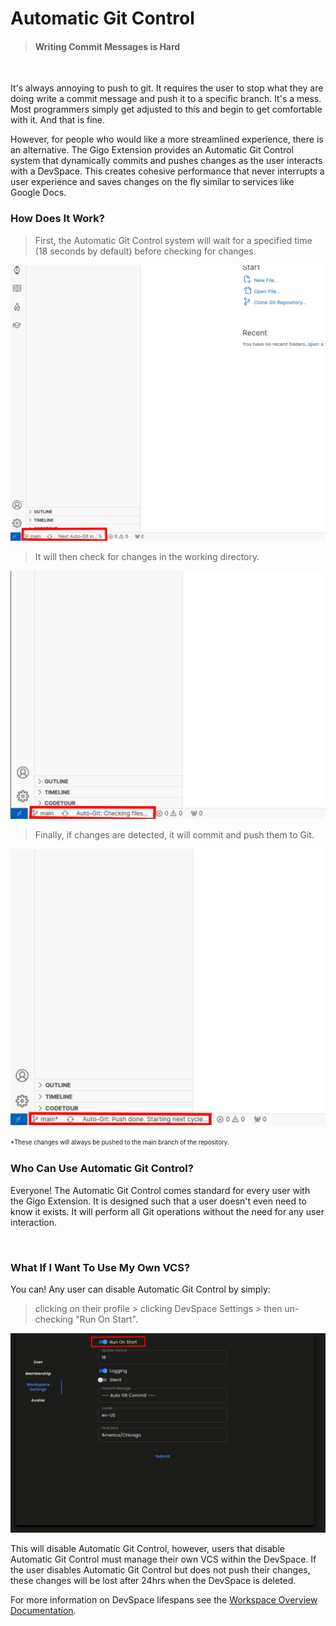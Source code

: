 # Automatic Git Control
>#### Writing Commit Messages is Hard

</br>

It's always annoying to push to git. It requires the user to stop what they are doing write a commit message and push it to a specific branch. It's a mess. Most programmers simply get adjusted to this and begin to get comfortable with it. And that is fine.


However, for people who would like a more streamlined experience, there is an alternative. The Gigo Extension provides an Automatic Git Control system that dynamically commits and pushes changes as the user interacts with a DevSpace. This creates cohesive performance that never interrupts a user experience and saves changes on the fly similar to services like Google Docs.


### **How Does It Work?**

>First, the Automatic Git Control system will wait for a specified time (18 seconds by default) before checking for changes.

![extension_automatic_git_1.svg](https://raw.githubusercontent.com/Gage-Technologies/gigo-documentation/master/extension/automatic_git/extension_automatic_git_1.svg)

>It will then check for changes in the working directory.

![extension_automatic_git_2.svg](https://raw.githubusercontent.com/Gage-Technologies/gigo-documentation/master/extension/automatic_git/extension_automatic_git_2.svg)

>Finally, if changes are detected, it will commit and push them to Git.

![extension_automatic_git_3.svg](https://raw.githubusercontent.com/Gage-Technologies/gigo-documentation/master/extension/automatic_git/extension_automatic_git_3.svg)

<sup><sub>*These changes will always be pushed to the main branch of the repository.



### **Who Can Use Automatic Git Control?**

Everyone! The Automatic Git Control comes standard for every user with the Gigo Extension. It is designed such that a user doesn't even need to know it exists. It will perform all Git operations without the need for any user interaction.




</br>

### **What If I Want To Use My Own VCS?**

You can! Any user can disable Automatic Git Control by simply:
> clicking on their profile > clicking DevSpace Settings > then un-checking "Run On Start".

![extension_automatic_git_2.svg](https://raw.githubusercontent.com/Gage-Technologies/gigo-documentation/master/extension/automatic_git/extension_automatic_git_4.svg)

This will disable Automatic Git Control, however, users that disable Automatic Git Control must manage their own VCS within the DevSpace. If the user disables Automatic Git Control but does not push their changes, these changes will be lost after 24hrs when the DevSpace is deleted.

For more information on DevSpace lifespans see the [Workspace Overview Documentation](../workspace/workspace_overview_1.md).



